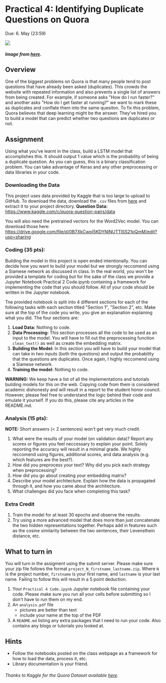 # Practical 4: Identifying Duplicate Questions on Quora

Due: 6. May (23:59)

![](https://qph.fs.quoracdn.net/main-qimg-3f50dc82e91955847fbb07c169b4ff61)
##### Image from [here](https://www.quora.com/How-should-Quora-handle-duplicate-answers).

## Overview
One of the biggest problems on Quora is that many people tend to post questions that have already been asked (duplicates). This crowds the website with repeated information and also prevents a single list of answers from being created. For example, if someone asks "How do I run faster?" and another asks "How do I get faster at running?" we want to mark these as duplicates and conflate them into the same quesiton. To fix this problem, Quora believes that deep learning might be the answer. They've hired you to build a model that can predict whether two questions are duplicates or not.

## Assignment
Using what you've learnt in the class, build a LSTM model that accomplishes this. It should output 1 value which is the probability of being a duplicate question. As you can guess, this is a binary classification problem. You can take advantage of Keras and any other preprocessing or data libraries in your code.

### Downloading the Data
This project uses data provided by Kaggle that is too large to upload to GitHub. To download the data, download the `.csv` files from [here](https://www.kaggle.com/c/quora-question-pairs/data) and extract it to your project directory.
**Question Data:** https://www.kaggle.com/c/quora-question-pairs/data

You will also need the pretrained vectors for the Word2Vec model. You can download those here: https://drive.google.com/file/d/0B7XkCwpI5KDYNlNUTTlSS21pQmM/edit?usp=sharing

### Coding (35 pts):
Building the model in this project is open ended intentionally. You can decide how you want to build your model but we strongly reccomend using a Siamese network as discussed in class. In the real world, you won't be provided a template for coding but for the sake of the class we provide a Jupyter Notebook Practical 2 Code.ipynb containing a framework for implementing the code that you should follow. All of your code should be written in the Jupyter notebook.

Tne provided notebook is split into 4 different sections for each of the following tasks with each section titled "Section 1", "Section 2", etc. Make sure at the top of the code you write, you give an explanation explaining what you did. The four sections are:
1. **Load Data:** Nothing to code.
2. **Data Processing:** This section processes all the code to be used as an input to the model. You will have to fill out the preprocessing function `clean_text()` as well as create the embedding matrix.
3. **Building the Model:** In this section you will have to build your model that can take in two inputs (both the questions) and output the probability that the questions are duplicates. Once again, I highly reccomend using a Siamese network.
4. **Training the model:** Nothing to code.

**WARNING:** We keep have a list of all the implementations and tutorials building models for this on the web. Copying code from them is considered academic dishonesty and will result in a report to the student honor council. However, please feel free to understand the logic behind their code and emulate it yourself. If you do this, please cite any articles in the README.md.

### Analysis (15 pts):
**NOTE:** Short answers (< 2 sentences) won't get very much credit.
1. What were the results of your model (on validation data)? Report any scores or figures you feel neccessary to explain your point. Solely reporting the accuracy will result in a minimal grade. We highly reccomend using figures, additional scores, and data analysis (e.g. which features are the best?).
2. How did you preprocess your text? Why did you pick each strategy when preprocessing?
3. How did you go about creating your embedding matrix?
4. Describe your model architecture. Explain how the data is propagated through it, and how you came about the architecture.
5. What challenges did you face when completing this task?


### Extra Credit
1. Train the model for at least 30 epochs and observe the results.
2. Try using a more advanced model that does more than just concatenate the two hidden representations together. Perhaps add in features such as the cosine similarity between the two sentences, their Levensthein distance, etc.

## What to turn in
You will turn in the assigment using the submit server. Please make sure your zip file follows the format `project_N_firstname_lastname.zip`. Where `N` is the project number, `firstname` is your first name, and `lastname` is your last name. Failing to follow this will result in a 5 point deduction.

1. Your `Practical 4 Code.ipynb` Jupyter notebook file containing your code. Please make sure you run all your cells before submitting so I don't have to run them on my end.
2. An `analysis.pdf` file
    - pictures are better than text
    - include your name at the top of the PDF
3. A `README.md` listing any extra packages that I need to run your code. Also contains any blogs or tutorials you looked at.


## Hints
* Follow the notebooks posted on the class webpage as a framework for how to load the data, process it, etc.
* Library documentation is your friend.

###### Thanks to Kaggle for the Quora Dataset available <a href="https://www.kaggle.com/c/quora-question-pairs/data">here</a>.
